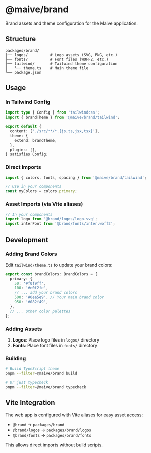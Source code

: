 # @maive/brand

Brand assets and theme configuration for the Maive application.

## Structure

```
packages/brand/
├── logos/          # Logo assets (SVG, PNG, etc.)
├── fonts/          # Font files (WOFF2, etc.)
├── tailwind/       # Tailwind theme configuration
│   └── theme.ts    # Main theme file
└── package.json
```

## Usage

### In Tailwind Config

```typescript
import type { Config } from 'tailwindcss';
import { brandTheme } from '@maive/brand/tailwind';

export default {
  content: ['./src/**/*.{js,ts,jsx,tsx}'],
  theme: {
    extend: brandTheme,
  },
  plugins: [],
} satisfies Config;
```

### Direct Imports

```typescript
import { colors, fonts, spacing } from '@maive/brand/tailwind';

// Use in your components
const myColors = colors.primary;
```

### Asset Imports (via Vite aliases)

```typescript
// In your components
import logo from '@brand/logos/logo.svg';
import interFont from '@brand/fonts/inter.woff2';
```

## Development

### Adding Brand Colors

Edit `tailwind/theme.ts` to update your brand colors:

```typescript
export const brandColors: BrandColors = {
  primary: {
    50: '#f0f9ff',
    100: '#e0f2fe',
    // ... add your brand colors
    500: '#0ea5e9', // Your main brand color
    950: '#082f49',
  },
  // ... other color palettes
};
```

### Adding Assets

1. **Logos**: Place logo files in `logos/` directory
2. **Fonts**: Place font files in `fonts/` directory

### Building

```bash
# Build TypeScript theme
pnpm --filter=@maive/brand build

# Or just typecheck
pnpm --filter=@maive/brand typecheck
```

## Vite Integration

The web app is configured with Vite aliases for easy asset access:

- `@brand` → `packages/brand`
- `@brand/logos` → `packages/brand/logos`
- `@brand/fonts` → `packages/brand/fonts`

This allows direct imports without build scripts.
